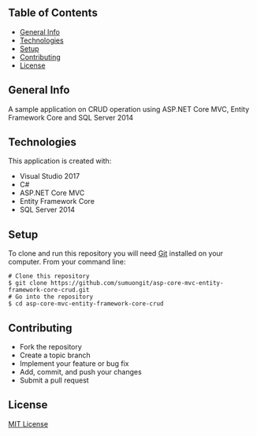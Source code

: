 ## Table of Contents
* [General Info](#general-info)
* [Technologies](#technologies)
* [Setup](#setup)
* [Contributing](#contributing)
* [License](#license)

## General Info
A sample application on CRUD operation using ASP.NET Core MVC, Entity Framework Core and SQL Server 2014

## Technologies
This application is created with:
* Visual Studio 2017
* C# 
* ASP.NET Core MVC
* Entity Framework Core
* SQL Server 2014
	
## Setup
To clone and run this repository you will need [Git](https://git-scm.com/) installed on your computer. From your command line:

```
# Clone this repository
$ git clone https://github.com/sumuongit/asp-core-mvc-entity-framework-core-crud.git
# Go into the repository
$ cd asp-core-mvc-entity-framework-core-crud
```

## Contributing
* Fork the repository
* Create a topic branch
* Implement your feature or bug fix
* Add, commit, and push your changes
* Submit a pull request

## License
[MIT License](https://github.com/sumuongit/asp-core-mvc-entity-framework-core-crud/blob/master/LICENSE)
